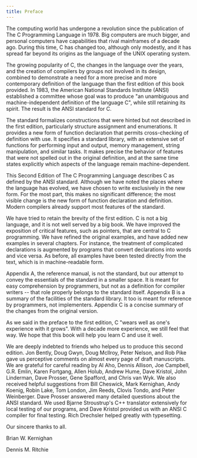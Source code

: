 ```yaml
---
title: Preface
---
```


The computing world has undergone a revolution since the publication
of The C Programming Language in 1978. Big computers are much bigger,
and personal computers have capabilities that rival mainframes of a
decade ago. During this time, C has changed too, although only
modestly, and it has spread far beyond its origins as the language of
the UNIX operating system.

The growing popularity of C, the changes in the language over the
years, and the creation of compilers by groups not involved in its
design, combined to demonstrate a need for a more precise and more
contemporary definition of the language than the first edition of this
book provided. In 1983, the American National Standards Institute
(ANSI) established a committee whose goal was to produce "an
unambiguous and machine-independent definition of the language C",
while still retaining its spirit. The result is the ANSI standard for
C.

The standard formalizes constructions that were hinted but not
described in the first edition, particularly structure assignment and
enumerations. It provides a new form of function declaration that
permits cross-checking of definition with use. It specifies a standard
library, with an extensive set of functions for performing input and
output, memory management, string manipulation, and similar tasks. It
makes precise the behavior of features that were not spelled out in
the original definition, and at the same time states explicitly which
aspects of the language remain machine-dependent.

This Second Edition of The C Programming Language describes C as
defined by the ANSI standard. Although we have noted the places where
the language has evolved, we have chosen to write exclusively in the
new form. For the most part, this makes no significant difference; the
most visible change is the new form of function declaration and
definition. Modern compilers already support most features of the
standard.

We have tried to retain the brevity of the first edition. C is not a
big language, and it is not well served by a big book. We have
improved the exposition of critical features, such as pointers, that
are central to C programming. We have refined the original examples,
and have added new examples in several chapters. For instance, the
treatment of complicated declarations is augmented by programs that
convert declarations into words and vice versa.  As before, all
examples have been tested directly from the text, which is in
machine-readable form.

Appendix A, the reference manual, is not the standard, but our attempt
to convey the essentials of the standard in a smaller space. It is
meant for easy comprehension by programmers, but not as a definition
for compiler writers -- that role properly belongs to the standard
itself. Appendix B is a summary of the facilities of the standard
library. It too is meant for reference by programmers, not
implementers. Appendix C is a concise summary of the changes from the
original version.

As we said in the preface to the first edition, C "wears well as
one's experience with it grows". With a decade more experience, we
still feel that way. We hope that this book will help you learn C and
use it well.

We are deeply indebted to friends who helped us to produce this second
edition. Jon Bently, Doug Gwyn, Doug McIlroy, Peter Nelson, and Rob
Pike gave us perceptive comments on almost every page of draft
manuscripts. We are grateful for careful reading by Al Aho, Dennis
Allison, Joe Campbell, G.R. Emlin, Karen Fortgang, Allen Holub, Andrew
Hume, Dave Kristol, John Linderman, Dave Prosser, Gene Spafford, and
Chris van Wyk. We also received helpful suggestions from Bill
Cheswick, Mark Kernighan, Andy Koenig, Robin Lake, Tom London, Jim
Reeds, Clovis Tondo, and Peter Weinberger. Dave Prosser answered many
detailed questions about the ANSI standard. We used Bjarne
Stroustrup's C++ translator extensively for local testing of our
programs, and Dave Kristol provided us with an ANSI C compiler for
final testing. Rich Drechsler helped greatly with typesetting.

Our sincere thanks to all.

Brian W. Kernighan

Dennis M. Ritchie
